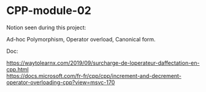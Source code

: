 # CPP-module-02

Notion seen during this project:  
  
Ad-hoc Polymorphism, Operator overload, Canonical form.

Doc:  

https://waytolearnx.com/2019/09/surcharge-de-loperateur-daffectation-en-cpp.html  
https://docs.microsoft.com/fr-fr/cpp/cpp/increment-and-decrement-operator-overloading-cpp?view=msvc-170  
